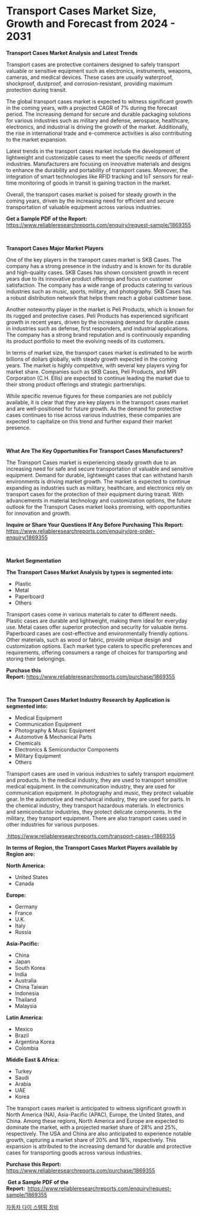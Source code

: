 <p><h1>Transport Cases Market Size, Growth and Forecast from 2024 - 2031</h1></p><p><strong>Transport Cases Market Analysis and Latest Trends</strong></p>
<p><p>Transport cases are protective containers designed to safely transport valuable or sensitive equipment such as electronics, instruments, weapons, cameras, and medical devices. These cases are usually waterproof, shockproof, dustproof, and corrosion-resistant, providing maximum protection during transit.</p><p>The global transport cases market is expected to witness significant growth in the coming years, with a projected CAGR of 7% during the forecast period. The increasing demand for secure and durable packaging solutions for various industries such as military and defense, aerospace, healthcare, electronics, and industrial is driving the growth of the market. Additionally, the rise in international trade and e-commerce activities is also contributing to the market expansion.</p><p>Latest trends in the transport cases market include the development of lightweight and customizable cases to meet the specific needs of different industries. Manufacturers are focusing on innovative materials and designs to enhance the durability and portability of transport cases. Moreover, the integration of smart technologies like RFID tracking and IoT sensors for real-time monitoring of goods in transit is gaining traction in the market.</p><p>Overall, the transport cases market is poised for steady growth in the coming years, driven by the increasing need for efficient and secure transportation of valuable equipment across various industries.</p></p>
<p><strong>Get a Sample PDF of the Report:&nbsp;</strong> <a href="https://www.reliableresearchreports.com/enquiry/request-sample/1869355">https://www.reliableresearchreports.com/enquiry/request-sample/1869355</a></p>
<p>&nbsp;</p>
<p><strong>Transport Cases Major Market Players</strong></p>
<p><p>One of the key players in the transport cases market is SKB Cases. The company has a strong presence in the industry and is known for its durable and high-quality cases. SKB Cases has shown consistent growth in recent years due to its innovative product offerings and focus on customer satisfaction. The company has a wide range of products catering to various industries such as music, sports, military, and photography. SKB Cases has a robust distribution network that helps them reach a global customer base.</p><p>Another noteworthy player in the market is Peli Products, which is known for its rugged and protective cases. Peli Products has experienced significant growth in recent years, driven by the increasing demand for durable cases in industries such as defense, first responders, and industrial applications. The company has a strong brand reputation and is continuously expanding its product portfolio to meet the evolving needs of its customers.</p><p>In terms of market size, the transport cases market is estimated to be worth billions of dollars globally, with steady growth expected in the coming years. The market is highly competitive, with several key players vying for market share. Companies such as SKB Cases, Peli Products, and MPI Corporation (C.H. Ellis) are expected to continue leading the market due to their strong product offerings and strategic partnerships.</p><p>While specific revenue figures for these companies are not publicly available, it is clear that they are key players in the transport cases market and are well-positioned for future growth. As the demand for protective cases continues to rise across various industries, these companies are expected to capitalize on this trend and further expand their market presence.</p></p>
<p>&nbsp;</p>
<p><strong>What Are The Key Opportunities For Transport Cases Manufacturers?</strong></p>
<p><p>The Transport Cases market is experiencing steady growth due to an increasing need for safe and secure transportation of valuable and sensitive equipment. Demand for durable, lightweight cases that can withstand harsh environments is driving market growth. The market is expected to continue expanding as industries such as military, healthcare, and electronics rely on transport cases for the protection of their equipment during transit. With advancements in material technology and customization options, the future outlook for the Transport Cases market looks promising, with opportunities for innovation and growth.</p></p>
<p><strong>Inquire or Share Your Questions If Any Before Purchasing This Report:</strong> <a href="https://www.reliableresearchreports.com/enquiry/pre-order-enquiry/1869355">https://www.reliableresearchreports.com/enquiry/pre-order-enquiry/1869355</a></p>
<p>&nbsp;</p>
<p><strong>Market Segmentation</strong></p>
<p><strong>The Transport Cases Market Analysis by types is segmented into:</strong></p>
<p><ul><li>Plastic</li><li>Metal</li><li>Paperboard</li><li>Others</li></ul></p>
<p><p>Transport cases come in various materials to cater to different needs. Plastic cases are durable and lightweight, making them ideal for everyday use. Metal cases offer superior protection and security for valuable items. Paperboard cases are cost-effective and environmentally friendly options. Other materials, such as wood or fabric, provide unique design and customization options. Each market type caters to specific preferences and requirements, offering consumers a range of choices for transporting and storing their belongings.</p></p>
<p><strong>Purchase this Report:&nbsp;</strong><a href="https://www.reliableresearchreports.com/purchase/1869355">https://www.reliableresearchreports.com/purchase/1869355</a></p>
<p>&nbsp;</p>
<p><strong>The Transport Cases Market Industry Research by Application is segmented into:</strong></p>
<p><ul><li>Medical Equipment</li><li>Communication Equipment</li><li>Photography & Music Equipment</li><li>Automotive & Mechanical Parts</li><li>Chemicals</li><li>Electronics & Semiconductor Components</li><li>Military Equipment</li><li>Others</li></ul></p>
<p><p>Transport cases are used in various industries to safely transport equipment and products. In the medical industry, they are used to transport sensitive medical equipment. In the communication industry, they are used for communication equipment. In photography and music, they protect valuable gear. In the automotive and mechanical industry, they are used for parts. In the chemical industry, they transport hazardous materials. In electronics and semiconductor industries, they protect delicate components. In the military, they transport equipment. There are also transport cases used in other industries for various purposes.</p></p>
<p><a href="https://www.reliableresearchreports.com/transport-cases-r1869355">&nbsp;https://www.reliableresearchreports.com/transport-cases-r1869355</a></p>
<p><strong>In terms of Region, the Transport Cases Market Players available by Region are:</strong></p>
<p>
    <p> <strong> North America: </strong>
        <ul>
            <li>United States</li>
            <li>Canada</li>
        </ul>
        </p> 
    <p> <strong> Europe: </strong>
        <ul>
            <li>Germany</li>
            <li>France</li>
            <li>U.K.</li>
            <li>Italy</li>
            <li>Russia</li>
        </ul>
        </p> 
    <p> <strong> Asia-Pacific: </strong>
        <ul>
            <li>China</li>
            <li>Japan</li>
            <li>South Korea</li>
            <li>India</li>
            <li>Australia</li>
            <li>China Taiwan</li>
            <li>Indonesia</li>
            <li>Thailand</li>
            <li>Malaysia</li>
        </ul>
        </p> 
    <p> <strong> Latin America: </strong>
        <ul>
            <li>Mexico</li>
            <li>Brazil</li>
            <li>Argentina Korea</li>
            <li>Colombia</li>
        </ul>
        </p> 
    <p> <strong> Middle East & Africa: </strong>
        <ul>
            <li>Turkey</li>
            <li>Saudi</li>
            <li>Arabia</li>
            <li>UAE</li>
            <li>Korea</li>
        </ul>
    </p>
    </p>
<p><p>The transport cases market is anticipated to witness significant growth in North America (NA), Asia-Pacific (APAC), Europe, the United States, and China. Among these regions, North America and Europe are expected to dominate the market, with a projected market share of 28% and 25%, respectively. The USA and China are also anticipated to experience notable growth, capturing a market share of 20% and 18%, respectively. This expansion is attributed to the increasing demand for durable and protective cases for transporting goods across various industries.</p></p>
<p><strong>Purchase this Report: </strong><a href="https://www.reliableresearchreports.com/purchase/1869355">https://www.reliableresearchreports.com/purchase/1869355</a></p>
<p>&nbsp;<strong>Get a Sample PDF of the Report:&nbsp;&nbsp;</strong><a href="https://www.reliableresearchreports.com/enquiry/request-sample/1869355">https://www.reliableresearchreports.com/enquiry/request-sample/1869355</a></p>
<p><strong></strong></p>
<p><p><a href="https://github.com/jntpkh496620/Market-Research-Report-List-1/blob/main/118659520675.md">자동차 다이 스탬핑 장비</a></p></p>
